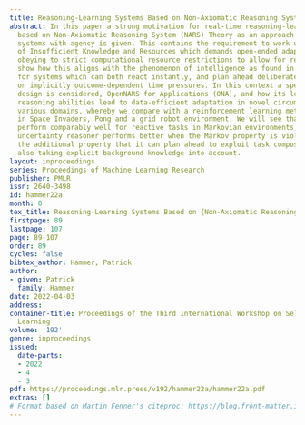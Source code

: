 ```yaml
---
title: Reasoning-Learning Systems Based on Non-Axiomatic Reasoning System Theory
abstract: In this paper a strong motivation for real-time reasoning-learning systems
  based on Non-Axiomatic Reasoning System (NARS) Theory as an approach to build intelligent
  systems with agency is given. This contains the requirement to work under the Assumption
  of Insufficient Knowledge and Resources which demands open-ended adaptation while
  obeying to strict computational resource restrictions to allow for real-time response. We
  show how this aligns with the phenomenon of intelligence as found in nature, allowing
  for systems which can both react instantly, and plan ahead deliberately dependent
  on implicitly outcome-dependent time pressures. In this context a specific implementation
  design is considered, OpenNARS for Applications (ONA), and how its learning and
  reasoning abilities lead to data-efficient adaptation in novel circumstances in
  various domains, whereby we compare with a reinforcement learning method, Q-Learning,
  in Space Invaders, Pong and a grid robot environment. We will see that both techniques
  perform comparably well for reactive tasks in Markovian environments, while the
  uncertainty reasoner performs better when the Markov property is violated, with
  the additional property that it can plan ahead to exploit task compositionality,
  also taking explicit background knowledge into account.
layout: inproceedings
series: Proceedings of Machine Learning Research
publisher: PMLR
issn: 2640-3498
id: hammer22a
month: 0
tex_title: Reasoning-Learning Systems Based on {Non-Axiomatic Reasoning System} Theory
firstpage: 89
lastpage: 107
page: 89-107
order: 89
cycles: false
bibtex_author: Hammer, Patrick
author:
- given: Patrick
  family: Hammer
date: 2022-04-03
address:
container-title: Proceedings of the Third International Workshop on Self-Supervised
  Learning
volume: '192'
genre: inproceedings
issued:
  date-parts:
  - 2022
  - 4
  - 3
pdf: https://proceedings.mlr.press/v192/hammer22a/hammer22a.pdf
extras: []
# Format based on Martin Fenner's citeproc: https://blog.front-matter.io/posts/citeproc-yaml-for-bibliographies/
---
```

